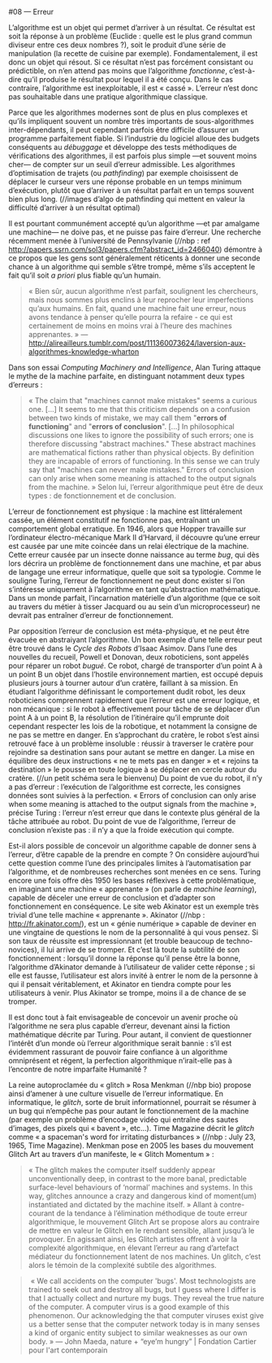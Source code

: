 #08 — Erreur

L’algorithme est un objet qui permet d’arriver à un résultat. Ce résultat est soit la réponse à un problème (Euclide : quelle est le plus grand commun diviseur entre ces deux nombres ?), soit le produit d’une série de manipulation (la recette de cuisine par exemple). Fondamentalement, il est donc un objet qui résout.
Si ce résultat n’est pas forcément consistant ou prédictible, on n’en attend pas moins que l’algorithme *fonctionne*, c’est-à-dire qu’il produise le résultat pour lequel il a été conçu. Dans le cas contraire, l’algorithme est inexploitable, il est « cassé ».
L’erreur n’est donc pas souhaitable dans une pratique algorithmique classique.

Parce que les algorithmes modernes sont de plus en plus complexes et qu’ils impliquent souvent un nombre très importants de sous-algorithmes inter-dépendants, il peut cependant parfois être difficile d’assurer un programme parfaitement fiable. Si l’industrie du logiciel alloue des budgets conséquents au *débuggage* et développe des tests méthodiques de vérifications des algorithmes, il est parfois plus simple —et souvent moins cher— de compter sur un seuil d’erreur admissible. Les algorithmes d’optimisation de trajets (ou *pathfinding*) par exemple choisissent de déplacer le curseur vers une réponse probable en un temps minimum d’exécution, plutôt que  d’arriver à un résultat parfait en un temps souvent bien plus long. 
(//images d’algo de pathfinding qui mettent en valeur la difficulté d’arriver à un résultat optimal)

Il est pourtant communément accepté qu’un algorithme —et par amalgame une machine— ne doive pas, et ne puisse pas faire d’erreur. Une recherche récemment menée à l’université de Pennsylvanie (//nbp : ref http://papers.ssrn.com/sol3/papers.cfm?abstract_id=2466040) démontre à ce propos que les gens sont généralement réticents à donner une seconde chance à un algorithme qui semble s’être trompé, même s’ils acceptent le fait qu’il soit *a priori* plus fiable qu’un humain.
> « Bien sûr, aucun algorithme n’est parfait, soulignent les chercheurs, mais nous sommes plus enclins à leur reprocher leur imperfections qu’aux humains. En fait, quand une machine fait une erreur, nous avons tendance à penser qu’elle pourra la refaire - ce qui est certainement de moins en moins vrai à l’heure des machines apprenantes. » — http://alireailleurs.tumblr.com/post/111360073624/laversion-aux-algorithmes-knowledge-wharton

Dans son essai *Computing Machinery and Intelligence*, Alan Turing attaque le mythe de la machine parfaite, en distinguant notamment deux types d’erreurs : 
> « The claim that "machines cannot make mistakes" seems a curious one. [...] It seems to me that this criticism depends on a confusion between two kinds of mistake, we may call them "**errors of functioning**" and "**errors of conclusion**".
> [...] In philosophical discussions one likes to ignore the possibility of such errors; one is therefore discussing "abstract machines." These abstract machines are mathematical fictions rather than physical objects. By definition they are incapable of errors of functioning. In this sense we can truly say that "machines can never make mistakes." Errors of conclusion can only arise when some meaning is attached to the output signals from the machine. »
Selon lui, l’erreur algorithmique peut être de deux types : de fonctionnement et de conclusion.

L’erreur de fonctionnement est physique : la machine est littéralement cassée, un élément constitutif ne fonctionne pas, entraînant un comportement global erratique. En 1946, alors que Hopper travaille sur l’ordinateur électro-mécanique Mark II d’Harvard, il découvre qu’une erreur est causée par une mite coincée dans un relai électrique de la machine. Cette erreur causée par un insecte donne naissance au terme *bug*, qui dès lors décrira un problème de fonctionnement dans une machine, et par abus de langage une erreur informatique, quelle que soit sa typologie.
Comme le souligne Turing, l’erreur de fonctionnement ne peut donc exister si l’on s’intéresse uniquement à l’algorithme en tant qu’abstraction mathématique. Dans un monde parfait, l’incarnation matérielle d’un algorithme (que ce soit au travers du métier à tisser Jacquard ou au sein d’un microprocesseur) ne devrait pas entraîner d’erreur de fonctionnement.

Par opposition l’erreur de conclusion est méta-physique, et ne peut être évacuée en abstraiyant l’algorithme. Un bon exemple d’une telle erreur peut être trouvé dans le *Cycle des Robots* d’Isaac Asimov. Dans l’une des nouvelles du recueil, Powell et Donovan, deux roboticiens, sont appelés pour réparer un robot *bugué*. Ce robot, chargé de transporter d’un point A à un point B un objet dans l’hostile environnement martien, est occupé depuis plusieurs jours à tourner autour d’un cratère, faillant à sa mission. En étudiant l’algorithme définissant le comportement dudit robot, les deux roboticiens comprennent rapidement que l’erreur est une erreur logique, et non mécanique : si le robot à effectivement pour tâche de se déplacer d’un point A à un point B, la résolution de l’itinéraire qu’il emprunte doit cependant respecter les lois de la robotique, et notamment la consigne de ne pas se mettre en danger. En s’approchant du cratère, le robot s’est ainsi retrouvé face à un problème insoluble : réussir à traverser le cratère pour rejoindre sa destination sans pour autant se mettre en danger. La mise en équilibre des deux instructions « ne te mets pas en danger » et « rejoins ta destination » le pousse en toute logique à se déplacer en cercle autour du cratère. (//un petit schéma sera le bienvenu)
Du point de vue du robot, il n’y a pas d’erreur : l’exécution de l’algorithme est correcte, les consignes données sont suivies à la perfection. « Errors of conclusion can only arise when some meaning is attached to the output signals from the machine », précise Turing : l’erreur n’est erreur que dans le contexte plus général de la tâche attribuée au robot. Du point de vue de l’algorithme, l’erreur de conclusion n’existe pas : il n’y a que la froide exécution qui compte.

Est-il alors possible de concevoir un algorithme capable de donner sens à l’erreur, d’être capable de la prendre en compte ? On considère aujourd’hui cette question comme l’une des principales limites à l’automatisation par l’algorithme, et de nombreuses recherches sont menées en ce sens. Turing encore une fois offre dès 1950 les bases réflexives à cette problématique, en imaginant une machine « apprenante » (on parle de *machine learning*), capable de déceler une erreur de conclusion et d’adapter son fonctionnement en conséquence. 
Le site web Akinator est un exemple très trivial d’une telle machine « apprenante ». Akinator (//nbp : http://fr.akinator.com/), est un « génie numérique » capable de deviner en une vingtaine de questions le nom de la personnalité à qui vous pensez. Si son taux de réussite est impressionnant (et trouble beaucoup de techno-novices), il lui arrive de se tromper. Et c’est là toute la subtilité de son fonctionnement : lorsqu’il donne la réponse qu’il pense être la bonne, l’algorithme d’Akinator demande à l’utilisateur de valider cette réponse ; si elle est fausse, l’utilisateur est alors invité à entrer le nom de la personne à qui il pensait véritablement, et Akinator en tiendra compte pour les utilisateurs à venir. Plus Akinator se trompe, moins il a de chance de se tromper.

Il est donc tout à fait envisageable de concevoir un avenir proche où l’algorithme ne sera plus capable d’erreur, devenant ainsi la fiction mathématique décrite par Turing. Pour autant, il convient de questionner l’intérêt d’un monde où l’erreur algorithmique serait bannie : s’il est évidemment rassurant de pouvoir faire confiance à un algorithme omniprésent et régent, la perfection algorithmique n’irait-elle pas à l’encontre de notre imparfaite Humanité ?

La reine autoproclamée du « glitch » Rosa Menkman (//nbp bio) propose ainsi d’amener à une culture visuelle de l’erreur informatique. En informatique, le *glitch*, sorte de bruit informationnel, pourrait se résumer à un bug qui n’empêche pas pour autant le fonctionnement de la machine (par exemple un problème d’encodage vidéo qui entraîne des sautes d’images, des pixels qui « bavent », etc...). Time Magazine décrit le *glitch* comme « a spaceman's word for irritating disturbances » (//nbp : July 23, 1965, Time Magazine). Menkman pose en 2005 les bases du mouvement Glitch Art au travers d’un manifeste, le « Glitch Momentum » : 
> « The glitch makes the computer itself suddenly appear unconventionally deep, in contrast to the more banal, predictable surface-level behaviours of ‘normal’ machines and systems. In this way, glitches announce a crazy and dangerous kind of moment(um) instantiated and dictated by the machine itself. »
Allant à contre-courant de la tendance à l’élimination méthodique de toute erreur algorithmique, le mouvement Glitch Art se propose alors au contraire de mettre en valeur le Glitch en le rendant sensible, allant jusqu’à le provoquer. En agissant ainsi, les Glitch artistes offrent à voir la complexité algorithmique, en élevant l’erreur au rang d’artefact médiateur du fonctionnement latent de nos machines.
Un glitch, c’est alors le témoin de la complexité subtile des algorithmes.

>  « We call accidents on the computer 'bugs'. Most technologists are trained to seek out and destroy all bugs, but I guess where I differ is that I actually collect and nurture my bugs. They reveal the true nature of the computer. A computer virus is a good example of this phenomenon. Our acknowledging the that computer viruses exist give us a better sense that the computer network today is in many senses a kind of organic entity subject to similar weaknesses as our own body. » — John Maeda, nature + “eye’m hungry” | Fondation Cartier pour l'art contemporain


